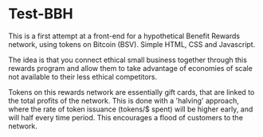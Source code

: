 # Test-BBH

This is a first attempt at a front-end for a hypothetical Benefit Rewards network, using tokens on Bitcoin (BSV). Simple HTML, CSS and Javascript.

The idea is that you connect ethical small business together through this rewards program and allow them to take advantage of economies of scale not available to their less ethical competitors.

Tokens on this rewards network are essentially gift cards, that are linked to the total profits of the network. This is done with a 'halving' approach, where the rate of token issuance (tokens/$ spent) will be higher early, and will half every time period. This encourages a flood of customers to the network.
